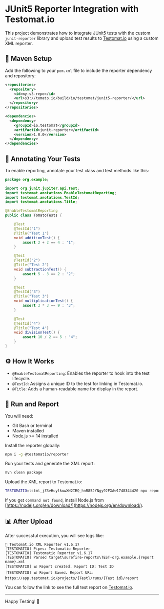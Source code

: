 # JUnit5 Reporter Integration with Testomat.io

This project demonstrates how to integrate JUnit5 tests with the custom `junit-reporter` library and upload test results to [Testomat.io](https://testomat.io) using a custom XML reporter.

## 🧩 Maven Setup

Add the following to your `pom.xml` file to include the reporter dependency and repository:

```xml
<repositories>
  <repository>
    <id>my-s3-repo</id>
    <url>s3://tomato.io/build/io/testomat/junit5-reporter/</url>
  </repository>
</repositories>

<dependencies>
  <dependency>
    <groupId>io.testomat</groupId>
    <artifactId>junit-reporter</artifactId>
    <version>1.0.0</version>
  </dependency>
</dependencies>
```

## 🔖 Annotating Your Tests

To enable reporting, annotate your test class and test methods like this:

```java
package org.example;

import org.junit.jupiter.api.Test;
import testomat.anotations.EnableTestomatReporting;
import testomat.anotations.TestId;
import testomat.anotations.Title;

@EnableTestomatReporting
public class TomatoTests {

    @Test
    @TestId("1")
    @Title("Test 1")
    void additionTest() {
        assert 2 + 2 == 4 : "1";
    }

    @Test
    @TestId("2")
    @Title("Test 2")
    void subtractionTest() {
        assert 5 - 3 == 2 : "2";
    }

    @Test
    @TestId("3")
    @Title("Test 3")
    void multiplicationTest() {
        assert 3 * 3 == 9 : "3";
    }

    @Test
    @TestId("4")
    @Title("Test 4")
    void divisionTest() {
        assert 10 / 2 == 5 : "4";
    }
}
```

## ⚙️ How It Works

- `@EnableTestomatReporting`: Enables the reporter to hook into the test lifecycle.
- `@TestId`: Assigns a unique ID to the test for linking in Testomat.io.
- `@Title`: Adds a human-readable name for display in the report.

## 🚀 Run and Report

You will need:
- Git Bash or terminal
- Maven installed
- Node.js >= 14 installed

Install the reporter globally:

```bash
npm i -g @testomatio/reporter
```

Run your tests and generate the XML report:

```bash
mvn clean package
```

Upload the XML report to Testomat.io:

```bash
TESTOMATIO=tstmt_jZ3vHuylkuwXN2IRQ_hnR85JYNgy92FXAw1748344420 npx report-xml "target/surefire-reports/*.xml" --lang=""
```

If you get `command not found`, install Node.js from [https://nodejs.org/en/download/](https://nodejs.org/en/download/).

## 📊 After Upload

After successful execution, you will see logs like:

```
🤩 Testomat.io XML Reporter v1.6.17
[TESTOMATIO] Pipes: Testomatio Reporter
[TESTOMATIO] Testomatio Reporter v1.6.17
[TESTOMATIO] Parsed target\surefire-reports\TEST-org.example.{report name}.xml
[TESTOMATIO] 📊 Report created. Report ID: Test ID
[TESTOMATIO] 📊 Report Saved. Report URL: https://app.testomat.io/projects/{Test}/runs/{Test id}/report
```

You can follow the link to see the full test report on [Testomat.io](https://testomat.io).

---

Happy Testing! 🎉
